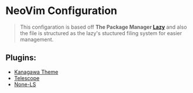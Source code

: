 # NeoVim Configuration 
> This configaration is based off **The Package Manager [Lazy](https://github.com/folke/lazy.nvim)** and also the file is structured as the lazy's stuctured filing system for easier management.
## Plugins:
* [Kanagawa Theme](https://github.com/rebelot/kanagawa.nvim/)
* [Telescope](https://github.com/nvim-telescope/telescope.nvim)
* [None-LS](https://github.com/nvimtools/none-ls.nvim)
